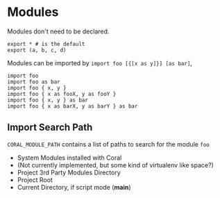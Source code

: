 # Modules

Modules don't need to be declared.

    export * # is the default
	export (a, b, c, d)

Modules can be imported by `import foo [{[x as y]}] [as bar]`,

	import foo
	import foo as bar
	import foo { x, y }
	import foo { x as fooX, y as fooY }
	import foo { x, y } as bar
	import foo { x as barX, y as barY } as bar

## Import Search Path

`CORAL_MODULE_PATH` contains a list of paths to search for the module `foo`

* System Modules installed with Coral
* (Not currently implemented, but some kind of virtualenv like space?)
* Project 3rd Party Modules Directory
* Project Root
* Current Directory, if script mode (__main__)
